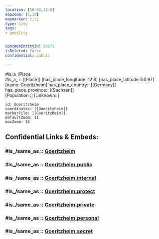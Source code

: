 ```yaml
---
location: [50.97,12.8] 
mapzoom: [7,12] 
mapmarker: city 
type: City
tags:
- geo/City


SpocWebEntityId: 30671
isDeleted: false
confidential: public

---
```

#is_a_/Place  
#is_a_ :: [[Place]] 
[has_place_longitude::12.8] 
[has_place_latitude::50.97] 
[name::Goeritzheim] 
has_place_country:: [[Germany]]  
has_place_province:: [[Sachsen]]  
[Population::] 
[Unknown::] 


```leaflet
id: Goeritzheim
coordinates: [[Goeritzheim]] 
markerFile: [[Goeritzheim]] 
defaultZoom: 11 
maxZoom: 18
```


## Confidential Links & Embeds: 

### #is_/same_as :: [Goeritzheim](/_Standards/Earth/Continent/Europe/Europe~Central/Germany/Germany~East/Sachsen/counties~Sachsen/Mittelsachsen/cities~Mittelsachsen/Lunzenau/City/Goeritzheim.md) 

### #is_/same_as :: [Goeritzheim.public](/_public/Earth/Continent/Europe/Europe~Central/Germany/Germany~East/Sachsen/counties~Sachsen/Mittelsachsen/cities~Mittelsachsen/Lunzenau/City/Goeritzheim.public.md) 

### #is_/same_as :: [Goeritzheim.internal](/_internal/Earth/Continent/Europe/Europe~Central/Germany/Germany~East/Sachsen/counties~Sachsen/Mittelsachsen/cities~Mittelsachsen/Lunzenau/City/Goeritzheim.internal.md) 

### #is_/same_as :: [Goeritzheim.protect](/_protect/Earth/Continent/Europe/Europe~Central/Germany/Germany~East/Sachsen/counties~Sachsen/Mittelsachsen/cities~Mittelsachsen/Lunzenau/City/Goeritzheim.protect.md) 

### #is_/same_as :: [Goeritzheim.private](/_private/Earth/Continent/Europe/Europe~Central/Germany/Germany~East/Sachsen/counties~Sachsen/Mittelsachsen/cities~Mittelsachsen/Lunzenau/City/Goeritzheim.private.md) 

### #is_/same_as :: [Goeritzheim.personal](/_personal/Earth/Continent/Europe/Europe~Central/Germany/Germany~East/Sachsen/counties~Sachsen/Mittelsachsen/cities~Mittelsachsen/Lunzenau/City/Goeritzheim.personal.md) 

### #is_/same_as :: [Goeritzheim.secret](/_secret/Earth/Continent/Europe/Europe~Central/Germany/Germany~East/Sachsen/counties~Sachsen/Mittelsachsen/cities~Mittelsachsen/Lunzenau/City/Goeritzheim.secret.md)

